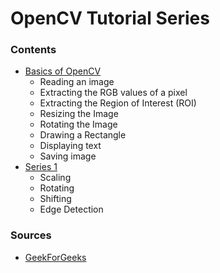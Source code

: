 

# OpenCV Tutorial Series

### Contents 
* [Basics of OpenCV](basics)
    * Reading an image
    * Extracting the RGB values of a pixel
    * Extracting the Region of Interest (ROI)
    * Resizing the Image
    * Rotating the Image
    * Drawing a Rectangle
    * Displaying text
    * Saving image
* [Series 1](basics)
  * Scaling
  * Rotating
  * Shifting 
  * Edge Detection
  
### Sources
* [GeekForGeeks](https://www.geeksforgeeks.org/opencv-python-tutorial/#getting)